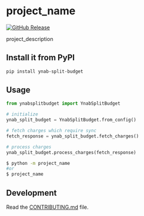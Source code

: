 # project_name

[![GitHub Release](https://img.shields.io/github/release/dnbasta/ynab-split-budget?style=flat)]() 

project_description

## Install it from PyPI

```bash
pip install ynab-split-budget
```

## Usage

```py
from ynabsplitbudget import YnabSplitBudget

# initialize
ynab_split_budget = YnabSplitBudget.from_config()

# fetch charges which require sync
fetch_response = ynab_split_budget.fetch_charges()

# process charges
ynab_split_budget.process_charges(fetch_response)
```

```bash
$ python -m project_name
#or
$ project_name
```

## Development

Read the [CONTRIBUTING.md](CONTRIBUTING.md) file.